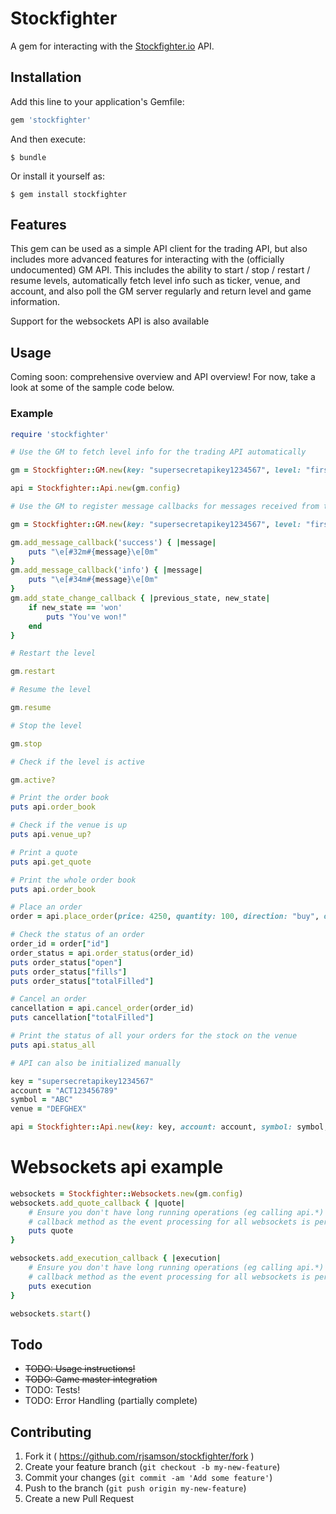 # Stockfighter

A gem for interacting with the [Stockfighter.io](https://www.stockfighter.io) API.

## Installation

Add this line to your application's Gemfile:

```ruby
gem 'stockfighter'
```

And then execute:

    $ bundle

Or install it yourself as:

    $ gem install stockfighter

## Features

This gem can be used as a simple API client for the trading API, but also
includes more advanced features for interacting with the (officially undocumented)
GM API. This includes the ability to start / stop / restart / resume levels,
automatically fetch level info such as ticker, venue, and account, and also poll
the GM server regularly and return level and game information.

Support for the websockets API is also available

## Usage

Coming soon: comprehensive overview and API overview! For now, take a look at
some of the sample code below.

### Example
```ruby
require 'stockfighter'

# Use the GM to fetch level info for the trading API automatically

gm = Stockfighter::GM.new(key: "supersecretapikey1234567", level: "first_steps")

api = Stockfighter::Api.new(gm.config)

# Use the GM to register message callbacks for messages received from the GM. The GM needs to be initialized with polling: true to set up polling of the GM and enable callbacks.

gm = Stockfighter::GM.new(key: "supersecretapikey1234567", level: "first_steps", polling: true)

gm.add_message_callback('success') { |message|
	puts "\e[#32m#{message}\e[0m"
}
gm.add_message_callback('info') { |message|
	puts "\e[#34m#{message}\e[0m"
}
gm.add_state_change_callback { |previous_state, new_state|
	if new_state == 'won'
		puts "You've won!"
	end
}

# Restart the level

gm.restart

# Resume the level

gm.resume

# Stop the level

gm.stop

# Check if the level is active

gm.active?

# Print the order book
puts api.order_book

# Check if the venue is up
puts api.venue_up?

# Print a quote
puts api.get_quote

# Print the whole order book
puts api.order_book

# Place an order
order = api.place_order(price: 4250, quantity: 100, direction: "buy", order_type: "limit")

# Check the status of an order
order_id = order["id"]
order_status = api.order_status(order_id)
puts order_status["open"]
puts order_status["fills"]
puts order_status["totalFilled"]

# Cancel an order
cancellation = api.cancel_order(order_id)
puts cancellation["totalFilled"]

# Print the status of all your orders for the stock on the venue
puts api.status_all

# API can also be initialized manually

key = "supersecretapikey1234567"
account = "ACT123456789"
symbol = "ABC"
venue = "DEFGHEX"

api = Stockfighter::Api.new(key: key, account: account, symbol: symbol, venue: venue)

```

# Websockets api example

```ruby
websockets = Stockfighter::Websockets.new(gm.config)
websockets.add_quote_callback { |quote|
	# Ensure you don't have long running operations (eg calling api.*) as part of this 
	# callback method as the event processing for all websockets is performed on 1 thread. 
	puts quote
}

websockets.add_execution_callback { |execution|
	# Ensure you don't have long running operations (eg calling api.*) as part of this 
	# callback method as the event processing for all websockets is performed on 1 thread. 
	puts execution
}

websockets.start()
```

## Todo

* ~~TODO: Usage instructions!~~
* ~~TODO: Game master integration~~
* TODO: Tests!
* TODO: Error Handling (partially complete)

## Contributing

1. Fork it ( https://github.com/rjsamson/stockfighter/fork )
2. Create your feature branch (`git checkout -b my-new-feature`)
3. Commit your changes (`git commit -am 'Add some feature'`)
4. Push to the branch (`git push origin my-new-feature`)
5. Create a new Pull Request
